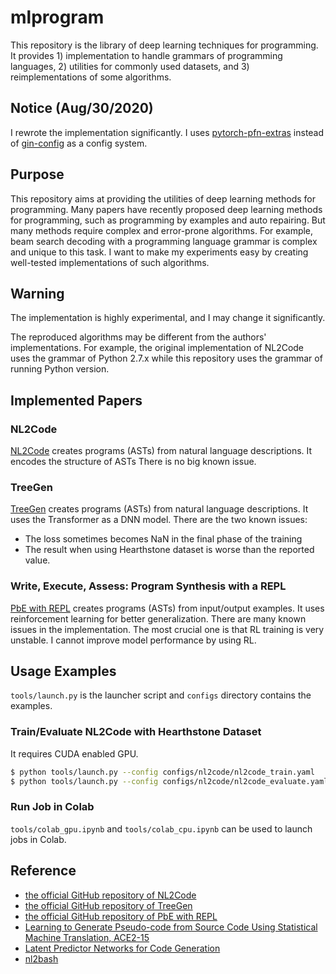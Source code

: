 mlprogram
===

This repository is the library of deep learning techniques for programming.
It provides 1) implementation to handle grammars of programming languages, 2) utilities for commonly used datasets, and 3) reimplementations of some algorithms.

Notice (Aug/30/2020)
---

I rewrote the implementation significantly. I uses [pytorch-pfn-extras](https://github.com/pfnet/pytorch-pfn-extras) instead of [gin-config](https://github.com/google/gin-config) as a config system.


Purpose
---

This repository aims at providing the utilities of deep learning methods for programming. 
Many papers have recently proposed deep learning methods for programming, such as programming by examples and auto repairing. But many methods require complex and error-prone algorithms. For example, beam search decoding with a programming language grammar is complex and unique to this task. I want to make my experiments easy by creating well-tested implementations of such algorithms.


Warning
---

The implementation is highly experimental, and I may change it significantly.

The reproduced algorithms may be different from the authors' implementations. For example, the original implementation of NL2Code uses the grammar of Python 2.7.x while this repository uses the grammar of running Python version.


Implemented Papers
---

### NL2Code

[NL2Code](https://arxiv.org/abs/1704.01696) creates programs (ASTs) from natural language descriptions. It encodes the structure of ASTs 
There is no big known issue.

<!--
#### 1. version of Python
The original implementation used Python 2.x, but this repository uses Python 3.x (I tested with the Python 3.7.4).

#### 2. definitions of action sequence
The original implementation added the cast action and did not support actions that have variadic children. This implementation omits the cast action and supports actions with variadic children.

#### 3. implementation of Dropout for LSTM
Dropout used in this repository and the original one is different. I tested dropout of the original repository, but it caused significant performance degradation (about x2 slower). So I decided to use more simple dropout implementations.

#### 4. maximum length of query and action sequences
The original implementation limits the length of the query and action sequence because Theano employes Define-and-Run style.
This implementation does not set the maximum length because of PyTorch Define-by-Run style.
-->


### TreeGen

[TreeGen](https://arxiv.org/abs/1911.09983) creates programs (ASTs) from natural language descriptions. It uses the Transformer as a DNN model.
There are the two known issues:

* The loss sometimes becomes NaN in the final phase of the training
* The result when using Hearthstone dataset is worse than the reported value.


### Write, Execute, Assess: Program Synthesis with a REPL

[PbE with REPL](http://arxiv.org/abs/1906.04604) creates programs (ASTs) from input/output examples. It uses reinforcement learning for better generalization.
There are many known issues in the implementation. The most crucial one is that RL training is very unstable. I cannot improve model performance by using RL.


Usage Examples
---

`tools/launch.py` is the launcher script and `configs` directory contains the examples.

### Train/Evaluate NL2Code with Hearthstone Dataset

It requires CUDA enabled GPU.

```bash
$ python tools/launch.py --config configs/nl2code/nl2code_train.yaml
$ python tools/launch.py --config configs/nl2code/nl2code_evaluate.yaml
```


### Run Job in Colab

`tools/colab_gpu.ipynb` and `tools/colab_cpu.ipynb` can be used to launch jobs in Colab.


Reference
---

* [the official GitHub repository of NL2Code](https://github.com/pcyin/NL2code/)
* [the official GitHub repository of TreeGen](https://github.com/zysszy/TreeGen)
* [the official GitHub repository of PbE with REPL](https://github.com/flxsosa/ProgramSearch)
* [Learning to Generate Pseudo-code from Source Code Using Statistical Machine Translation, ACE2-15](https://ieeexplore.ieee.org/document/7372045)
* [Latent Predictor Networks for Code Generation](https://arxiv.org/abs/1603.06744)
* [nl2bash](https://github.com/TellinaTool/nl2bash)
